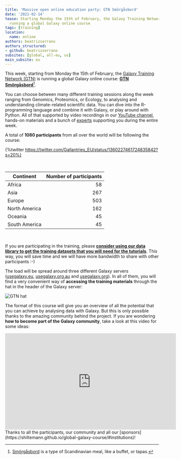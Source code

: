 ```yaml
---
title: 'Massive open online education party: GTN Smörgåsbord'
date: '2021-02-14'
tease: Starting Monday the 15th of February, the Galaxy Training Network (GTN) is
  running a global Galaxy online course
tags: [training]
location:
  name: online
authors: beatrizserrano
authors_structured:
- github: beatrizserrano
subsites: [global, all-eu, us]
main_subsite: eu
---
```


This week, starting from Monday the 15th of February, the [Galaxy Training Network (GTN)](https://training.galaxyproject.org/) is running a global Galaxy online course: [__GTN Smörgåsbord__](https://shiltemann.github.io/global-galaxy-course/)[^1].

You can choose between many different training sessions along the week ranging from Genomics, Proteomics, or Ecology, to analysing and understanding climate-related scientific data. You can dive into the R-programming language and combine it with Galaxy, or play around with Python. All of that supported by video recordings in our [YouTube channel](https://www.youtube.com/channel/UCwoMMZPbz1L9AZzvIvrvqYA), hands-on materials and a bunch of [experts](https://shiltemann.github.io/global-galaxy-course/#acknowledgements) supporting you during the entire week.

A total of __1080 participants__ from all over the world will be following the course:


{%twitter https://twitter.com/Gallantries_EU/status/1360227461724835842?s=20%}

<br>


| Continent       | Number of participants |
|-----------------|-----------------------:|
| Africa          | 58                     |
| Asia            | 267                    |
| Europe          | 503                    |
| North America   | 162                    |
| Oceania         | 45                     |
| South America   | 45                     |

<br>

If you are participating in the training, please [__consider using our data library to get the training datasets that you will need for the tutorials__](https://usegalaxy.eu/library/folders/Fa21272e5bd712216). This way, you will save time and we will have more bandwidth to share with other participants :-)



The load will be spread around three different Galaxy servers ([usegalaxy.eu](https://usegalaxy.eu), [usegalaxy.org.au](https://usegalaxy.org.au) and [usegalaxy.org](https://usegalaxy.org)). In all of them, you will find a very convenient way of __accessing the training materials__ through the hat in the header of the Galaxy server:


![GTN hat](/assets/media/2021-02-14-GTN-hat.png)


The format of this course will give you an overview of all the potential that you can achieve by analysing data with Galaxy. But this is only possible thanks to the amazing community behind the project. If you are wondering __how to become part of the Galaxy community__, take a look at this video for some ideas:

<iframe width="560" height="315" src="https://www.youtube.com/embed/-1MPdxmRs8U" frameborder="0" allow="accelerometer; autoplay; clipboard-write; encrypted-media; gyroscope; picture-in-picture" allowfullscreen></iframe>

<br>
Thanks to all the participants, our community and all our [sponsors](https://shiltemann.github.io/global-galaxy-course/#institutions)!



[^1]: [Smörgåsbord](https://en.wikipedia.org/wiki/Sm%C3%B6rg%C3%A5sbord) is a type of Scandinavian meal, like a buffet, or tapas. 
